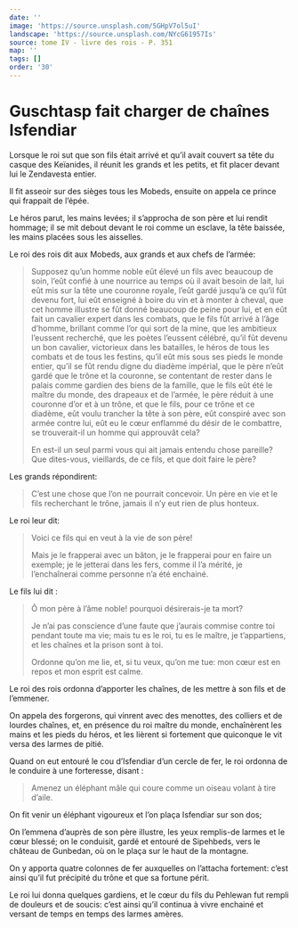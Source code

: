 ```yaml
---
date: ''
image: 'https://source.unsplash.com/5GHpV7ol5uI'
landscape: 'https://source.unsplash.com/NYcG61957Is'
source: tome IV - livre des rois - P. 351
map: ''
tags: []
order: '30'
---
```


# Guschtasp fait charger de chaînes Isfendiar

Lorsque le roi sut que son fils était arrivé et qu’il avait couvert sa tête du casque des Keïanides, il réunit les grands et les petits, et fit placer devant lui le Zendavesta entier.

Il fit asseoir sur des sièges tous les Mobeds, ensuite on appela ce prince qui frappait de l’épée.

Le héros parut, les mains levées; il s’approcha de son père et lui rendit hommage; il se mit debout devant le roi comme un esclave, la tête baissée, les mains placées sous les aisselles.

Le roi des rois dit aux Mobeds, aux grands et aux chefs de l’armée:

> Supposez qu’un homme noble eût élevé un fils avec beaucoup de soin, l’eût confié à une nourrice au temps où il avait besoin de lait, lui eût mis sur la tête une couronne royale, l’eût gardé jusqu’à ce qu’il fût devenu fort, lui eût enseigné à boire du vin et à monter à cheval, que cet homme illustre se fût donné beaucoup de peine pour lui, et en eût fait un cavalier expert dans les combats, que le fils fût arrivé à l’âge d’homme, brillant comme l’or qui sort de la mine, que les ambitieux l’eussent recherché, que les poètes l’eussent célébré, qu’il fût devenu un bon cavalier, victorieux dans les batailles, le héros de tous les combats et de tous les festins, qu’il eût mis sous ses pieds le monde entier, qu’il se fût rendu digne du diadème impérial, que le père n’eût gardé que le trône et la couronne, se contentant de rester dans le palais comme gardien des biens de la famille, que le fils eût été le maître du monde, des drapeaux et de l’armée, le père réduit à une couronne d’or et à un trône, et que le fils, pour ce trône et ce diadème, eût voulu trancher la tête à son père, eût conspiré avec son armée contre lui, eût eu le cœur enflammé du désir de le combattre, se trouverait-il un homme qui approuvât cela?
>
> En est-il un seul parmi vous qui ait jamais entendu chose pareille? Que dites-vous, vieillards, de ce fils, et que doit faire le père?

Les grands répondirent:

> C’est une chose que l’on ne pourrait concevoir. Un père en vie et le fils recherchant le trône, jamais il n’y eut rien de plus honteux.

Le roi leur dit:

> Voici ce fils qui en veut à la vie de son père!
>
> Mais je le frapperai avec un bâton, je le frapperai pour en faire un exemple; je le jetterai dans les fers, comme il l’a mérité, je l’enchaînerai comme personne n’a été enchainé.

Le fils lui dit :

> Ô mon père à l’âme noble! pourquoi désirerais-je ta mort?
>
> Je n’ai pas conscience d’une faute que j’aurais commise contre toi pendant toute ma vie; mais tu es le roi, tu es le maître, je t’appartiens, et les chaînes et la prison sont à toi.
>
> Ordonne qu’on me lie, et, si tu veux, qu’on me tue: mon cœur est en repos et mon esprit est calme.

Le roi des rois ordonna d’apporter les chaînes, de les mettre à son fils et de l’emmener.

On appela des forgerons, qui vinrent avec des menottes, des colliers et de lourdes chaînes, et, en présence du roi maître du monde, enchaînèrent les mains et les pieds du héros, et les lièrent si fortement que quiconque le vit versa des larmes de pitié.

Quand on eut entouré le cou d’Isfendiar d’un cercle de fer, le roi ordonna de le conduire à une forteresse, disant :

> Amenez un éléphant mâle qui coure comme un oiseau volant à tire d’aile.

On fit venir un éléphant vigoureux et l’on plaça Isfendiar sur son dos;

On l’emmena d’auprès de son père illustre, les yeux remplis-de larmes et le cœur blessé; on le conduisit, gardé et entouré de Sipehbeds, vers le château de Gunbedan, où on le plaça sur le haut de la montagne.

On y apporta quatre colonnes de fer auxquelles on l’attacha fortement: c’est ainsi qu’il fut précipité du trône et que sa fortune périt.

Le roi lui donna quelques gardiens, et le cœur du fils du Pehlewan fut rempli de douleurs et de soucis: c’est ainsi qu’il continua à vivre enchainé et versant de temps en temps des larmes amères.
